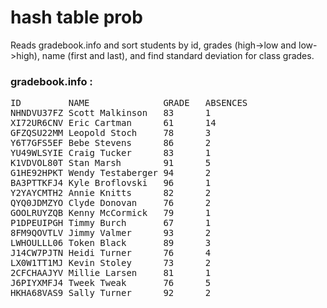 

# hash table prob

<p>Reads gradebook.info and sort students by id, grades (high->low and low->high), name (first and last), and find standard deviation for class grades. </p>

<h3>gradebook.info :</h3>
<pre>
ID         NAME              GRADE   ABSENCES
NHNDVU37FZ Scott Malkinson   83      1
XI72UR6CNV Eric Cartman      61      14
GFZQSU22MM Leopold Stoch     78      3
Y6T7GFS5EF Bebe Stevens      86      2
YU49WLSYIE Craig Tucker      83      1 
K1VDVOL80T Stan Marsh        91      5    
G1HE92HPKT Wendy Testaberger 94      2
BA3PTTKFJ4 Kyle Broflovski   96      1
Y2YAYCMTH2 Annie Knitts      82      2
QYQ0JDMZYO Clyde Donovan     76      2
GOOLRUYZQB Kenny McCormick   79      1
P1DPEUIPGH Timmy Burch       67      1
8FM9QOVTLV Jimmy Valmer      93      2 
LWHOULLL06 Token Black       89      3
J14CW7PJTN Heidi Turner      76      4
LX0W1TT1MJ Kevin Stoley      73      2
2CFCHAAJYV Millie Larsen     81      1
J6PIYXMFJ4 Tweek Tweak       76      5
HKHA68VAS9 Sally Turner      92      2
</pre> 